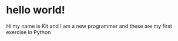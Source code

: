 # hello world!

Hi my name is Kit and I am a new programmer and these are my first exercise in Python
